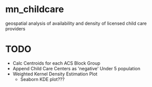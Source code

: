 # mn_childcare
geospatial analysis of availability and density of licensed child care providers

# TODO
* Calc Centroids for each ACS Block Group
* Append Child Care Centers as 'negative' Under 5 population
* Weighted Kernel Density Estimation Plot
	* Seaborn KDE plot???